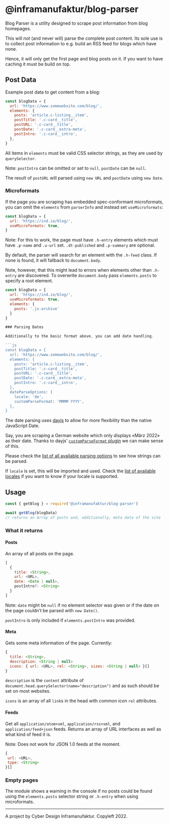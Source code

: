 # @inframanufaktur/blog-parser

Blog Parser is a utility designed to scrape post information from blog homepages.

This will _not_ (and never will) parse the complete post content. Its sole use is to collect post information to e.g. build an RSS feed for blogs which have none.

Hence, it will only get the first page and blog posts on it. If you want to have caching it must be build on top.

## Post Data

Example post data to get content from a blog:

```js
const blogData = {
  url: 'https://www.somewebsite.com/blog/',
  elements: {
    posts: 'article.c-listing__item',
    postTitle: '.c-card__title',
    postURL: '.c-card__title',
    postDate: '.c-card__extra-meta',
    postIntro: '.c-card__intro',
  },
}
```

All items in `elements` must be valid CSS selector strings, as they are used by `querySelector`.

Note: `postIntro` can be omitted or set to `null`. `postDate` can be `null`.

The result of `postURL` will parsed using `new URL` and `postDate` using `new Date`.

### Microformats

If the page you are scraping has embedded spec-conformant microformats, you can omit the `elements` from `parserInfo` and instead set `useMicroformats`:

```js
const blogData = {
  url: 'https://ind.ie/blog/',
  useMicroformats: true,
}
```

Note: For this to work, the page must have `.h-entry` elements which must have `.p-name` and `.u-url` set. `.dt-published` and `.p-summary` are optional.

By default, the parser will search for an element with the `.h-feed` class. If none is found, it will fallback to `document.body`.

Note, however, that this might lead to errors when elements other than `.h-entry` are discovered. To overwrite `document.body` pass `elements.posts` to specify a root element.

````js
const blogData = {
  url: 'https://ind.ie/blog/',
  useMicroformats: true,
  elements: {
    posts: '.js-archive'
  }
}

### Parsing Dates

Additionally to the basic format above, you can add date handling.

```js
const blogData = {
  url: 'https://www.somewebsite.com/blog/',
  elements: {
    posts: 'article.c-listing__item',
    postTitle: '.c-card__title',
    postURL: '.c-card__title',
    postDate: '.c-card__extra-meta',
    postIntro: '.c-card__intro',
  },
  dateParseOptions: {
    locale: 'de',
    customParseFormat: 'MMMM YYYY',
  },
}
````

The date parsing uses [dayjs](https://day.js.org/) to allow for more flexibility than the native JavaScript Date.

Say, you are scraping a German website which only displays «März 2022» as their date. Thanks to dayjs’ [`customParseFormat` plugin](https://day.js.org/docs/en/plugin/custom-parse-format) we can make sense of this.

Please check the [list of all available parsing options](https://day.js.org/docs/en/parse/string-format#list-of-all-available-parsing-tokens) to see how strings can be parsed.

If `locale` is set, this will be imported and used. Check the [list of available locales](https://github.com/iamkun/dayjs/tree/dev/src/locale) if you want to know if your locale is supported.

## Usage

```js
const { getBlog } = require('@inframanufaktur/blog-parser')

await getBlog(blogData)
// returns an Array of posts and, additionally, meta data of the site
```

### What it returns

#### Posts

An array of all posts on the page.

```js
[
  {
    title: <String>,
    url: <URL>,
    date: <Date | null>,
    postIntro?: <String>
  }
]
```

Note: `date` might be `null` if no element selector was given or if the date on the page couldn’t be parsed with `new Date()`.

`postIntro` is only included if `elements.postIntro` was provided.

#### Meta

Gets some meta information of the page. Currently:

```js
{
  title: <String>,
  description: <String | null>
  icons: { url: <URL>, rel: <String>, sizes: <String | null> }[]
}
```

`description` is the `content` attribute of `document.head.querySelector(name="description")` and as such should be set on most websites.

`icons` is an array of all `link`s in the head with common icon `rel` attributes.

#### Feeds

Get all `application/atom+xml`, `application/rss+xml`, and `application/feed+json` feeds. Returns an array of URL interfaces as well as what kind of feed it is.

Note: Does not work for JSON 1.0 feeds at the moment.

```js
{
 url: <URL>,
 type: <String>
}[]
```

### Empty pages

The module shows a warning in the console if no posts could be found using the `elements.posts` selector string or `.h-entry` when using microformats.

---

A project by Cyber Design Inframanufaktur. Copyleft 2022.
